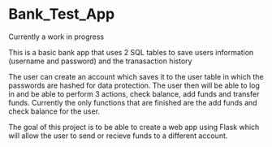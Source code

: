 # Bank_Test_App

Currently a work in progress

This is a basic bank app that uses 2 SQL tables to save users information (username and password) and the tranasaction history 

The user can create an account which saves it to the user table in which the passwords are hashed for data protection. The user then will be able to log in and be able to perform 3 actions, check balance, add funds and transfer funds.
Currently the only functions that are finished are the add funds and check balance for the user.

The goal of this project is to be able to create a web app using Flask which will allow the user to send or recieve funds to a different account.
